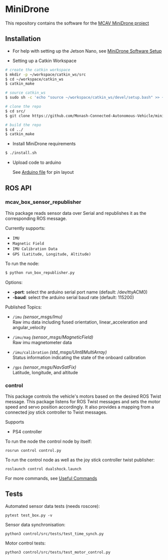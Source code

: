# MiniDrone 

This repository contains the software for the [MCAV MiniDrone project](https://sites.google.com/student.monash.edu/minidrone)

## Installation

- For help with setting up the Jetson Nano, see [MiniDrone Software Setup](https://docs.google.com/document/u/1/d/16hTuHI0GkWB7Fz8jkYoRb6zCtv_vSotQT3AZyo3yxcA/edit?usp=drive_web&ouid=101896295474612094790)

- Setting up a Catkin Workspace 

```bash
# create the catkin workspace
$ mkdir -p ~/workspace/catkin_ws/src
$ cd ~/workspace/catkin_ws
$ catkin_make

# source catkin_ws 
$ sudo sh -c 'echo "source ~/workspace/catkin_ws/devel/setup.bash" >> ~/.bashrc'

# clone the repo
$ cd src/
$ git clone https://github.com/Monash-Connected-Autonomous-Vehicle/minidrone.git

# build the repo
$ cd ../    
$ catkin_make
  ```

- Install MiniDrone requirements

```bash
$ ./install.sh 
```

- Upload code to arduino

  See [Arduino file](box_republisher/box_sensor_raw/box_sensor_raw.ino) for  pin layout

## ROS API

### mcav_box_sensor_republisher
This package reads sensor data over Serial and republishes it as the corresponding ROS message.

Currently supports:
* `IMU`
* `Magnetic Field`
* `IMU Calibration Data`
* `GPS (Latitude, Longitude, Altitude)`


To run the node:

```bash
$ python run_box_republisher.py 
```

Options:
- **-port**: select the arduino serial port name (default: /dev/ttyACM0)
- **-baud**: select the arduino serial baud rate (default: 115200)

Published Topics:
* `/imu` *(sensor_msgs/Imu)*\
Raw imu data including fused orientation, linear_acceleration
and angular_velocity

* `/imu/mag` *(sensor_msgs/MagneticField)*\
Raw imu magnetometer data

* `/imu/calibration` *(std_msgs/UInt8MultiArray)* \
 Status information indicating the state of the onboard calibration

* `/gps` *(sensor_msgs/NavSatFix)*\
Latitude, longitude, and altitude


### control
This package controls the vehicle's motors based on the desired ROS Twist message.
This package listens for ROS Twist messages and sets the motor speed and servo position accordingly. It also provides a mapping from a connected joy stick controller to Twist messages.

Supports
- PS4 controller

To run the node the control node by itself:

`rosrun control control.py`

To run the control node as well as the joy stick controller twist publisher:

`roslaunch control dualshock.launch`

For more commands, see [Useful Commands](/useful_cmds.md)

## Tests

Automated sensor data tests (needs roscore):

` pytest test_box.py -v `

Sensor data synchronisation:

` python3 control/src/tests/test_time_synch.py `

Motor control tests:

` python3 control/src/tests/test_motor_control.py `
